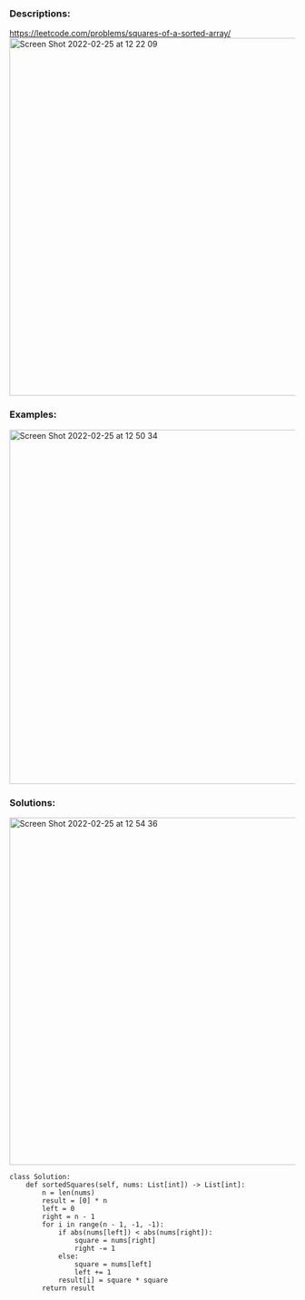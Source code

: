 ### Descriptions:
https://leetcode.com/problems/squares-of-a-sorted-array/
<img width="630" alt="Screen Shot 2022-02-25 at 12 22 09" src="https://user-images.githubusercontent.com/49216429/155759246-b08f8a97-cbf1-445e-a5f7-05adfc609efe.png">

### Examples:
<img width="624" alt="Screen Shot 2022-02-25 at 12 50 34" src="https://user-images.githubusercontent.com/49216429/155763142-bdc98c57-19d1-4208-81e9-67b39cc01b61.png">


### Solutions:
<img width="612" alt="Screen Shot 2022-02-25 at 12 54 36" src="https://user-images.githubusercontent.com/49216429/155763706-fbc2bc0b-92a7-40e6-9558-b6f7b1916cdf.png">

```
class Solution:
    def sortedSquares(self, nums: List[int]) -> List[int]:
        n = len(nums)
        result = [0] * n
        left = 0
        right = n - 1
        for i in range(n - 1, -1, -1):
            if abs(nums[left]) < abs(nums[right]):
                square = nums[right]
                right -= 1
            else:
                square = nums[left]
                left += 1
            result[i] = square * square
        return result
```
